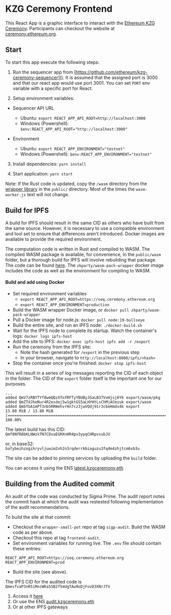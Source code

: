 # KZG Ceremony Frontend


This React App is a graphic interface to interact with the [Ethereum KZG Ceremony](https://github.com/ethereum/kzg-ceremony). Participants can checkout the website at [ceremony.ethereum.org](https://ceremony.ethereum.org).

## Start

To start this app execute the following steps:

1. Run the sequencer app from [https://github.com/ethereum/kzg-ceremony-sequencer](). It is assumed that the assigned port is 3000 and that our react app would use port 3001. You can set `PORT` env variable with a specific port for React.

2. Setup environment variables:

- Sequencer API URL

    - Ubuntu: `export REACT_APP_API_ROOT=http://localhost:3000`
    - Windows (Powershell): ` $env:REACT_APP_API_ROOT="http://localhost:3000" `

- Environment

    - Ubuntu: `export REACT_APP_ENVIRONMENT="testnet"`
    - Windows (Powershell): `$env:REACT_APP_ENVIRONMENT="testnet"`

3. Install dependencies: `yarn install`

4. Start application: `yarn start`


Note: If the Rust code is updated, copy the `/wasm` directory from the [wrapper library](https://github.com/zkparty/wrapper-small-pot) in the `public/` directory. Most of the times the `wasm-worker.js` text will not change.

## Build for IPFS

A build for IPFS should result in the same CID as others who have built from the same source. However, it is necessary to use a compatible environment and tool set to ensure that differences aren't introduced. Docker images are available to provide the required environment.

The computation code is written in Rust and compiled to WASM. The compiled WASM package is available, for convenience, in the `public/wasm` folder, but a thorough build for IPFS will involve rebuilding that package. The code can be found [here](https://github.com/zkparty/wrapper-small-pot). The `zkparty/wasm-pack-wrapper` docker image includes the code as well as the environment for compiling to WASM.

#### Build and add using Docker

* Set required environment variables
  - `export REACT_APP_API_ROOT=https://seq.ceremony.ethereum.org`
  - `export REACT_APP_ENVIRONMENT=production`
* Build the WASM wrapper Docker image, or `docker pull zkparty/wasm-pack-wrapper`
* Pull a Docker image for node.js: `docker pull node:19-bullseye`
* Build the entire site, and run an IPFS node: `./docker-build.sh`
* Wait for the IPFS node to complete its startup. Watch the container's logs: `docker logs ipfs-host`
* Add the site to IPFS: `docker exec ipfs-host ipfs add -r /export`
* Run the ceremony from the IPFS site:
  * Note the hash generated for `/export` in the previous step
  * In your browser, navigate to `http://localhost:8080/ipfs/<hash>`
* Stop the container once you're finished: `docker stop ipfs-host`

This will result in a series of log messages reporting the CID of each object in the folder. The CID of the `export` folder itself is the important one for our purposes.

```
...
added QmV7zRBYTYf8wmQQzXfnfRFTyYBUByJGaLB37VuHjsj6Y6 export/wasm/pkg
added QmZTdJheNur4R2esdej5w1gktGS5aLHYHtLsChMjACmzuk export/wasm
added QmbTGA1mPf3nb5RRWehvrHn7cz3jwVQdj91r3c6eHmdx4k export
13.80 MiB / 13.80 MiB [=======================================================================================] 100.00%
```

The latest build has this CID: `Qmf8NfR8bKLNWzkTN7CDvaEGMXnHR4px3ypqCHRpvsubJU`

or, in base32: `bafybeihzogihryvljuwim2vh2n3rqderrkbiaguzu3fq4m4zhjtcm6xb3u`

The site can be added to pinning services by uploading the `build` folder.

You can access it using the ENS [latest.kzgceremony.eth](https://latest.kzgceremony.eth)


## Building from the Audited commit

An audit of the code was conducted by Sigma Prime. The audit report notes the commit hash at which the audit was restested following implementation of the audit recommendations.

To build the site at that commit:

* Checkout the `wrapper-small-pot` repo at tag `sigp-audit`. Build the WASM code as per above.
* Checkout this repo at tag `frontend-audit`.
* Set environment variables for running live. The `.env` file should contain these entries:
```
REACT_APP_API_ROOT=https://seq.ceremony.ethereum.org
REACT_APP_ENVIRONMENT=prod
```
* Build the site (see above).

The IPFS CID for the audited code is `QmevfvaP3nR5iMncWKa55B2f5mUgTAw9oDjFovD3XNrJTV`

1. Access it [here](https://ceremony-ipfs.efprivacyscaling.org/ipfs/QmevfvaP3nR5iMncWKa55B2f5mUgTAw9oDjFovD3XNrJTV)
1. Or use the ENS [audit.kzgceremony.eth](https://audit.kzgceremony.eth)
1. Or at other IPFS gateways


